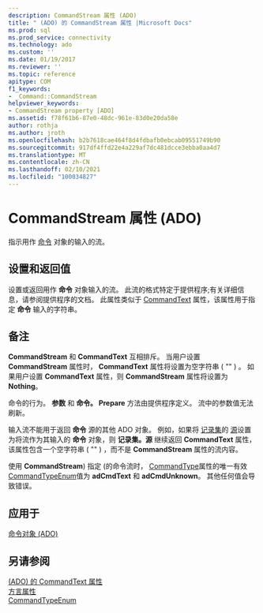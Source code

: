 ```yaml
---
description: CommandStream 属性 (ADO)
title: " (ADO) 的 CommandStream 属性 |Microsoft Docs"
ms.prod: sql
ms.prod_service: connectivity
ms.technology: ado
ms.custom: ''
ms.date: 01/19/2017
ms.reviewer: ''
ms.topic: reference
apitype: COM
f1_keywords:
- _Command::CommandStream
helpviewer_keywords:
- CommandStream property [ADO]
ms.assetid: f78f61b6-87e0-48dc-961e-83d0e20da58e
author: rothja
ms.author: jroth
ms.openlocfilehash: b2b7618cae464f8d4fdbafb0ebcab09551749b90
ms.sourcegitcommit: 917df4ffd22e4a229af7dc481dcce3ebba0aa4d7
ms.translationtype: MT
ms.contentlocale: zh-CN
ms.lasthandoff: 02/10/2021
ms.locfileid: "100034827"
---
```

# <a name="commandstream-property-ado"></a>CommandStream 属性 (ADO)
指示用作 [命令](./command-object-ado.md) 对象的输入的流。  
  
## <a name="settings-and-return-values"></a>设置和返回值  
 设置或返回用作 **命令** 对象输入的流。 此流的格式特定于提供程序;有关详细信息，请参阅提供程序的文档。 此属性类似于 [CommandText](./commandtext-property-ado.md) 属性，该属性用于指定 **命令** 输入的字符串。  
  
## <a name="remarks"></a>备注  
 **CommandStream** 和 **CommandText** 互相排斥。 当用户设置 **CommandStream** 属性时， **CommandText** 属性将设置为空字符串 ( "" ) 。 如果用户设置 **CommandText** 属性，则 **CommandStream** 属性将设置为 **Nothing**。  
  
 命令的行为。 **参数** 和 **命令。 Prepare** 方法由提供程序定义。 流中的参数值无法刷新。  
  
 输入流不能用于返回 **命令** 源的其他 ADO 对象。 例如，如果将 [记录集](./recordset-object-ado.md)的 [源](./source-property-ado-recordset.md)设置为将流作为其输入的 **命令** 对象，则 **记录集。源** 继续返回 **CommandText** 属性，该属性包含一个空字符串 ( "" ) ，而不是 **CommandStream** 属性的流内容。  
  
 使用 **CommandStream**) 指定 (的命令流时， [CommandType](./commandtype-property-ado.md)属性的唯一有效 [CommandTypeEnum](./commandtypeenum.md)值为 **adCmdText** 和 **adCmdUnknown**。 其他任何值会导致错误。  
  
## <a name="applies-to"></a>应用于  
 [命令对象 (ADO)](./command-object-ado.md)  
  
## <a name="see-also"></a>另请参阅  
 [ (ADO) 的 CommandText 属性 ](./commandtext-property-ado.md)   
 [方言属性](./dialect-property.md)   
 [CommandTypeEnum](./commandtypeenum.md)